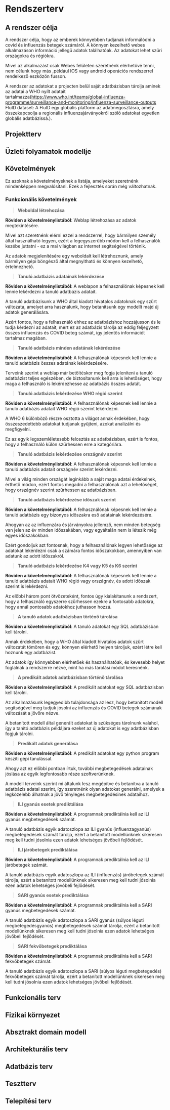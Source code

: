 # Rendszerterv

## A rendszer célja

A rendszer célja, hogy  az emberek könnyebben tudjanak informálódni a covid és influenzás betegek számáról. A könnyen kezelhető webes alkalmazáson információ jellegű adatok találhatóak. Az adatokat lehet szűri országokra és régiókra. 

Mivel az alkalmazást csak Webes felületen szeretnénk elérhetővé tenni, nem célunk hogy más ,például IOS vagy android operációs rendszerrel rendelkező eszközön fusson.

A rendszer az adatokat a projecten belül saját adatbázisban tárolja aminek az adatai a WHO nyílt adatait tartalmazza(https://www.who.int/teams/global-influenza-programme/surveillance-and-monitoring/influenza-surveillance-outputs FluID dataset: A FluID egy globális platform az adatmegosztásra, amely összekapcsolja a regionális influenzajárványokról szóló adatokat egyetlen globális adatbázissá.).

## Projektterv

## Üzleti folyamatok modellje

## Követelmények

Ez azoknak a követelményeknek a listája, amelyeket szeretnénk mindenképpen megvalósítani. Ezek a fejlesztés során még változhatnak.

### Funkcionális követelmények

> **Weboldal létrehozása**

**Röviden a követelménylistából**: Weblap létrehozása az adatok megtekintésére.

Mivel azt szeretnénk elérni ezzel a rendszerrel, hogy bármilyen személy által használható legyen, ezért a legegyszerűbb módon kell a felhasználók kezébe juttatni - ez a mai világban az internet segítségével történik.

Az adatok megjelenítésére egy weboldalt kell létrehoznunk, amely bármilyen gépi böngésző által megnyitható és könnyen kezelhető, értelmezhető.

> **Tanuló adatbázis adatainak lekérdezése**

**Röviden a követelménylistából**: A weblapon a felhasználónak képesnek kell lennie lekérdezni a tanuló adatbázis adatait.

A tanuló adatbázisunk a WHO által kiadott hivatalos adatoknak egy szűrt változata, amelyet arra használunk, hogy betanítsunk egy modellt majd új adatok generálására.

Azért fontos, hogy a felhasználó ehhez az adatbázishoz hozzájusson és le tudja kérdezni az adatait, mert ez az adatbázis tárolja az eddig feljegyzett összes influenzás és COVID beteg számát, így jelentős információt tartalmaz magában.

> **Tanuló adatbázis minden adatának lekérdezése**

**Röviden a követelménylistából**: A felhasználónak képesnek kell lennie a tanuló adatbázis összes adatának lekérdezésére.

Terveink szerint a weblap már betöltéskor meg fogja jeleníteni a tanuló adatbázist teljes egészében, de biztosítanunk kell arra is lehetőséget, hogy maga a felhasználó is lekérdezhesse az adatbázis összes adatát.

> **Tanuló adatbázis lekérdezése WHO régió szerint**

**Röviden a követelménylistából**: A felhasználónak képesnek kell lennie a tanuló adatbázis adatait WHO régió szerint lekérdezni.

A WHO 6 különböző részre osztotta a világot annak érdekében, hogy összeszedettebb adatokat tudjanak gyűjteni, azokat analizálni és megfigyelni.

Ez az egyik legszemléletesebb felosztás az adatbázisban, ezért is fontos, hogy a felhasználó külön szűrhessen erre a kategóriára.

> **Tanuló adatbázis lekérdezése országnév szerint**

**Röviden a követelménylistából**: A felhasználónak képesnek kell lennie a tanuló adatbázis adatait országnév szerint lekérdezni.

Mivel a világ minden országát leginkább a saját maga adatai érdekelnek, érthető módon, ezért fontos megadni a felhasználónak azt a lehetőséget, hogy országnév szerint szűrhessen az adatbázisban.

> **Tanuló adatbázis lekérdezése időszak szerint**

**Röviden a követelménylistából**: A felhasználónak képesnek kell lennie a tanuló adatbázis egy bizonyos időszakra eső adatainak lekérdezésére.

Ahogyan az az influenzára és járványokra jellemző, nem minden betegség van jelen az év minden időszakában, vagy egyáltalán nem is létezik még egyes időszakokban.

Ezért gondoljuk azt fontosnak, hogy a felhasználónak legyen lehetősége az adatokat lekérdezni csak a számára fontos időszakokban, amennyiben van adatunk az adott időszakról.

> **Tanuló adatbázis lekérdezése K4 vagy K5 és K6 szerint**

**Röviden a követelménylistából**: A felhasználónak képesnek kell lennie a tanuló adatbázis adatait WHO régió vagy országnév, és adott időszak szerint is lekérdezni.

Az előbbi három pont ötvözeteként, fontos úgy kialakítanunk a rendszert, hogy a felhasználó egyszerre szűrhessen ezekre a fontosabb adatokra, hogy annál pontosabb adatokhoz juthasson hozzá.

> **A tanuló adatok adatbázisban történő tárolása**

**Röviden a követelménylistából**: A tanuló adatokat egy SQL adatbázisban kell tárolni.

Annak érdekében, hogy a WHO által kiadott hivatalos adatok szűrt változatát tömören és egy, könnyen elérhető helyen tároljuk, ezért létre kell hoznunk egy adatbázist.

Az adatok így könnyebben elérhetőek és használhatóak, és kevesebb helyet foglalnak a rendszerre nézve, mint ha más tárolási módot keresnénk.

> **A predikált adatok adatbázisban történő tárolása**

**Röviden a követelménylistából**: A predikált adatokat egy SQL adatbázisban kell tárolni.

Az alkalmazásunk legegyedibb tulajdonsága az lesz, hogy betanított modell segítségével meg tudjuk jósolni az influenzás és COVID betegek számának változását a jövőre nézve.

A betanított modell által generált adatokat is szükséges tárolnunk valahol, így a tanító adatbázis példájára ezeket az új adatokat is egy adatbázisban fogjuk tárolni.

> **Predikált adatok generálása**

**Röviden a követelménylistából**: A predikált adatokat egy python program készíti gépi tanulással.

Ahogy azt ez előbbi pontban írtuk, további megbetegedések adatainak jóslása az egyik legfontosabb része szoftverünknek.

A modell terveink szerint mi általunk lesz megépítve és betanítva a tanuló adatbázis adatai szerint, így szeretnénk olyan adatokat generálni, amelyek a legközelebb álhatnak a jövő tényleges megbetegedésinek adataihoz.

> **ILI gyanús esetek prediktálása**

**Röviden a követelménylistából**: A programnak prediktálnia kell az ILI gyanús megbetegedések számát.

A tanuló adatbázis egyik adatoszlopa az ILI gyanús (influenzagyanús) megbetegedések számát tárolja, ezért a betanított modellünknek sikeresen meg kell tudni jósolnia ezen adatok lehetséges jövőbeli fejlődését.

> **ILI járóbetegek prediktálása**

**Röviden a követelménylistából**: A programnak prediktálnia kell az ILI járóbetegek számát.

A tanuló adatbázis egyik adatoszlopa az ILI (influenzás) járóbetegek számát tárolja, ezért a betanított modellünknek sikeresen meg kell tudni jósolnia ezen adatok lehetséges jövőbeli fejlődését.

> **SARI gyanús esetek prediktálása**

**Röviden a követelménylistából**: A programnak prediktálnia kell a SARI gyanús megbetegedések számát.

A tanuló adatbázis egyik adatoszlopa a SARI gyanús (súlyos léguti megbetegedésgyanús) megbetegedések számát tárolja, ezért a betanított modellünknek sikeresen meg kell tudni jósolnia ezen adatok lehetséges jövőbeli fejlődését.

> **SARI fekvőbetegek prediktálása**

**Röviden a követelménylistából**: A programnak prediktálnia kell a SARI fekvőbetegek számát.

A tanuló adatbázis egyik adatoszlopa a SARI (súlyos léguti megbetegedés) fekvőbetegek számát tárolja, ezért a betanított modellünknek sikeresen meg kell tudni jósolnia ezen adatok lehetséges jövőbeli fejlődését.



## Funkcionális terv

## Fizikai környezet

## Absztrakt domain modell

## Architekturális terv

## Adatbázis terv

## Tesztterv

## Telepítési terv
